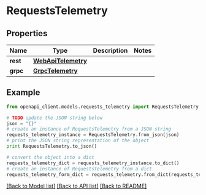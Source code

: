 # RequestsTelemetry


## Properties
Name | Type | Description | Notes
------------ | ------------- | ------------- | -------------
**rest** | [**WebApiTelemetry**](WebApiTelemetry.md) |  | 
**grpc** | [**GrpcTelemetry**](GrpcTelemetry.md) |  | 

## Example

```python
from openapi_client.models.requests_telemetry import RequestsTelemetry

# TODO update the JSON string below
json = "{}"
# create an instance of RequestsTelemetry from a JSON string
requests_telemetry_instance = RequestsTelemetry.from_json(json)
# print the JSON string representation of the object
print RequestsTelemetry.to_json()

# convert the object into a dict
requests_telemetry_dict = requests_telemetry_instance.to_dict()
# create an instance of RequestsTelemetry from a dict
requests_telemetry_form_dict = requests_telemetry.from_dict(requests_telemetry_dict)
```
[[Back to Model list]](../README.md#documentation-for-models) [[Back to API list]](../README.md#documentation-for-api-endpoints) [[Back to README]](../README.md)


